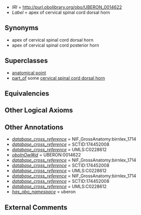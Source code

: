  * *IRI* = http://purl.obolibrary.org/obo/UBERON_0014622
 * *Label* = apex of cervical spinal cord dorsal horn

## Synonyms

 * apex of cervical spinal cord dorsal horn
 * apex of cervical spinal cord posterior horn

## Superclasses

 * [anatomical point](../../UBERON/83/UBERON_0006983.md)
 * [part_of](../../BFO/50/BFO_0000050.md) some [cervical spinal cord dorsal horn](../../UBERON/20/UBERON_0014620.md)

## Equivalencies


## Other Logical Axioms


## Other Annotations

 * *[database_cross_reference](../../ef/oboInOwl#hasDbXref.md)* = NIF_GrossAnatomy:birnlex_1714
 * *[database_cross_reference](../../ef/oboInOwl#hasDbXref.md)* = SCTID:174452008
 * *[database_cross_reference](../../ef/oboInOwl#hasDbXref.md)* = UMLS:C0228612
 * *[oboInOwl#id](../../id/oboInOwl#id.md)* = UBERON:0014622
 * *[database_cross_reference](../../ef/oboInOwl#hasDbXref.md)* = NIF_GrossAnatomy:birnlex_1714
 * *[database_cross_reference](../../ef/oboInOwl#hasDbXref.md)* = SCTID:174452008
 * *[database_cross_reference](../../ef/oboInOwl#hasDbXref.md)* = UMLS:C0228612
 * *[database_cross_reference](../../ef/oboInOwl#hasDbXref.md)* = NIF_GrossAnatomy:birnlex_1714
 * *[database_cross_reference](../../ef/oboInOwl#hasDbXref.md)* = SCTID:174452008
 * *[database_cross_reference](../../ef/oboInOwl#hasDbXref.md)* = UMLS:C0228612
 * *[has_obo_namespace](../../ce/oboInOwl#hasOBONamespace.md)* = uberon

## External Comments


